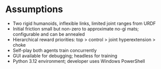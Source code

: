 # Assumptions

- Two rigid humanoids, inflexible links, limited joint ranges from URDF
- Initial friction small but non-zero to approximate no-gi mats; configurable and can be annealed
- Hierarchical reward priorities: top > control > joint hyperextension > choke
- Self-play both agents train concurrently
- GUI available for debugging; headless for training
- Python 3.12 environment; developer uses Windows PowerShell

<!-- EOF -->
